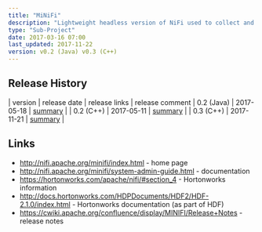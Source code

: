 ```yaml
---
title: "MiNiFi"
description: "Lightweight headless version of NiFi used to collect and process data at it's source, before forwarding it on for centralised processing.  Supports all key NiFi functionality including all NiFi processors, guaranteed delivery, data buffering (including back pressure and pressure release) and prioritised queuing, however flows are specified in configuration files, status information and statistics are only available via Reporting Tasks or via a CLI, and provenance can only be viewed by exporting events via Reporting Tasks to log files or a full NiFi instance.  Supports warm re-deployments, automatically restarting to load a new configuration written to disk or pushed or pulled over HTTP.  Available as a Java or Native C++ executable.  Started in March 2016, with a 0.1 release in December 2016."
type: "Sub-Project"
date: 2017-03-16 07:00
last_updated: 2017-11-22
version: v0.2 (Java) v0.3 (C++)
---
```

## Release History

| version | release date | release links | release comment
| 0.2 (Java) | 2017-05-18 | [summary](https://cwiki.apache.org/confluence/display/MINIFI/Release+Notes#ReleaseNotes-Version0.2.0) |
| 0.2 (C++) | 2017-05-11 | [summary](https://cwiki.apache.org/confluence/display/MINIFI/Release+Notes#ReleaseNotes-Versioncpp-0.2.0) |
| 0.3 (C++) | 2017-11-21 | [summary](https://cwiki.apache.org/confluence/display/MINIFI/Release+Notes#ReleaseNotes-Versioncpp-0.3.0) |

## Links

* <http://nifi.apache.org/minifi/index.html> - home page
* <http://nifi.apache.org/minifi/system-admin-guide.html> - documentation
* <https://hortonworks.com/apache/nifi/#section_4> - Hortonworks information
* <http://docs.hortonworks.com/HDPDocuments/HDF2/HDF-2.1.0/index.html> - Hortonworks documentation (as part of HDF)
* <https://cwiki.apache.org/confluence/display/MINIFI/Release+Notes> - release notes